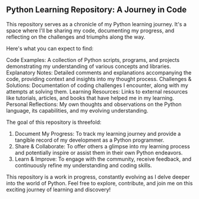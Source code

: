 ## Python Learning Repository: A Journey in Code

This repository serves as a chronicle of my Python learning journey. It's a space where I'll be sharing my code, documenting my progress, and reflecting on the challenges and triumphs along the way.

Here's what you can expect to find:

Code Examples:  A collection of Python scripts, programs, and projects demonstrating my understanding of various concepts and libraries.
Explanatory Notes:  Detailed comments and explanations accompanying the code, providing context and insights into my thought process.
Challenges & Solutions:  Documentation of coding challenges I encounter, along with my attempts at solving them.
Learning Resources:  Links to external resources like tutorials, articles, and books that have helped me in my learning.
Personal Reflections:  My own thoughts and observations on the Python language, its capabilities, and my evolving understanding.

The goal of this repository is threefold:

1. Document My Progress:  To track my learning journey and provide a tangible record of my development as a Python programmer.
2. Share & Collaborate:  To offer others a glimpse into my learning process and potentially inspire or assist them in their own Python endeavors.
3. Learn & Improve:  To engage with the community, receive feedback, and continuously refine my understanding and coding skills.

This repository is a work in progress, constantly evolving as I delve deeper into the world of Python. Feel free to explore, contribute, and join me on this exciting journey of learning and discovery!
